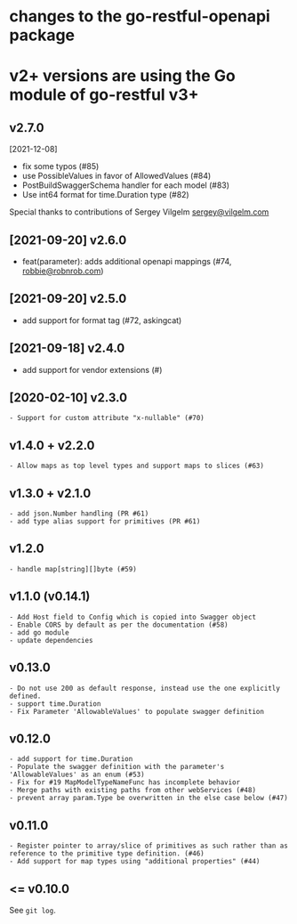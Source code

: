 # changes to the go-restful-openapi package

# v2+ versions are using the Go module of go-restful v3+

## v2.7.0

[2021-12-08]

- fix some typos (#85)
- use PossibleValues in favor of AllowedValues (#84)
- PostBuildSwaggerSchema handler for each model (#83)
- Use int64 format for time.Duration type (#82)

Special thanks to contributions of Sergey Vilgelm <sergey@vilgelm.com>

## [2021-09-20] v2.6.0

- feat(parameter): adds additional openapi mappings (#74, robbie@robnrob.com)

## [2021-09-20] v2.5.0

- add support for format tag (#72, askingcat)

## [2021-09-18] v2.4.0

- add support for vendor extensions (#)

## [2020-02-10] v2.3.0
    - Support for custom attribute "x-nullable" (#70)

## v1.4.0 + v2.2.0
    - Allow maps as top level types and support maps to slices (#63)

## v1.3.0 + v2.1.0
    - add json.Number handling (PR #61)
    - add type alias support for primitives (PR #61)

## v1.2.0

    - handle map[string][]byte (#59)

## v1.1.0 (v0.14.1)

    - Add Host field to Config which is copied into Swagger object
    - Enable CORS by default as per the documentation (#58)
    - add go module
    - update dependencies

## v0.13.0

    - Do not use 200 as default response, instead use the one explicitly defined.
    - support time.Duration
    - Fix Parameter 'AllowableValues' to populate swagger definition

## v0.12.0

    - add support for time.Duration
    - Populate the swagger definition with the parameter's 'AllowableValues' as an enum (#53)
    - Fix for #19 MapModelTypeNameFunc has incomplete behavior
    - Merge paths with existing paths from other webServices (#48)
    - prevent array param.Type be overwritten in the else case below (#47)

## v0.11.0

    - Register pointer to array/slice of primitives as such rather than as reference to the primitive type definition. (#46)
    - Add support for map types using "additional properties" (#44) 

## <= v0.10.0

See `git log`.